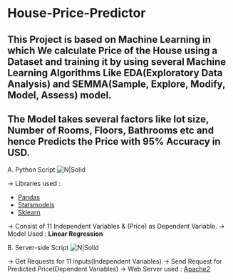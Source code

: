 # House-Price-Predictor

## This Project is based on Machine Learning in which We calculate Price of the House using a Dataset and training it by using several Machine Learning Algorithms Like EDA(Exploratory Data Analysis) and SEMMA(Sample, Explore, Modify, Model, Assess) model.
## The Model takes several factors like lot size, Number of Rooms, Floors, Bathrooms etc and hence Predicts the Price with 95% Accuracy in USD. 
A. Python Script ![N|Solid](https://www.python.org/static/community_logos/python-powered-w-70x28.png)

-> Libraries used :
  - [Pandas](https://pypi.org/project/pandas/)
  - [Statsmodels](https://pypi.org/project/statsmodels/)
  - [Sklearn](https://pypi.org/project/sklearn/)

-> Consist of 11 Independent Variables & (Price) as Dependent Variable.
-> Model Used : **Linear Regression**

B. Server-side Script ![N|Solid](https://www.php.net/images/logos/php-power-micro.png)

  -> Get Requests for 11 inputs(Independent Variables)
  -> Send Request for Predicted Price(Dependent Variables)
  -> Web Server used : [Apache2](https://httpd.apache.org/)

